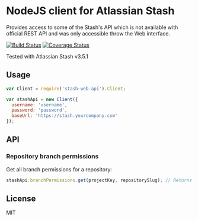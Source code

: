 # NodeJS client for Atlassian Stash

Provides access to some of the Stash's API which is not available with official REST API and was only accessible throw the Web interface.

[![Build Status](https://travis-ci.org/bponomarenko/stash-web-api.svg?branch=master)](https://travis-ci.org/bponomarenko/stash-web-api)
[![Coverage Status](https://coveralls.io/repos/github/bponomarenko/stash-web-api/badge.svg?branch=master)](https://coveralls.io/github/bponomarenko/stash-web-api?branch=master)

Tested with Atlassian Stash v3.5.1

## Usage

```javascript
var Client = require('stash-web-api').Client;

var stashApi = new Client({
  username: 'username',
  password: 'password',
  baseUrl: 'https://stash.yourcompany.com'
});
```

## API

### Repository branch permissions

Get all branch permissions for a repository:

```javascript
stashApi.branchPermissions.get(projectKey, repositorySlug); // Returns Promise
```

## License

MIT

